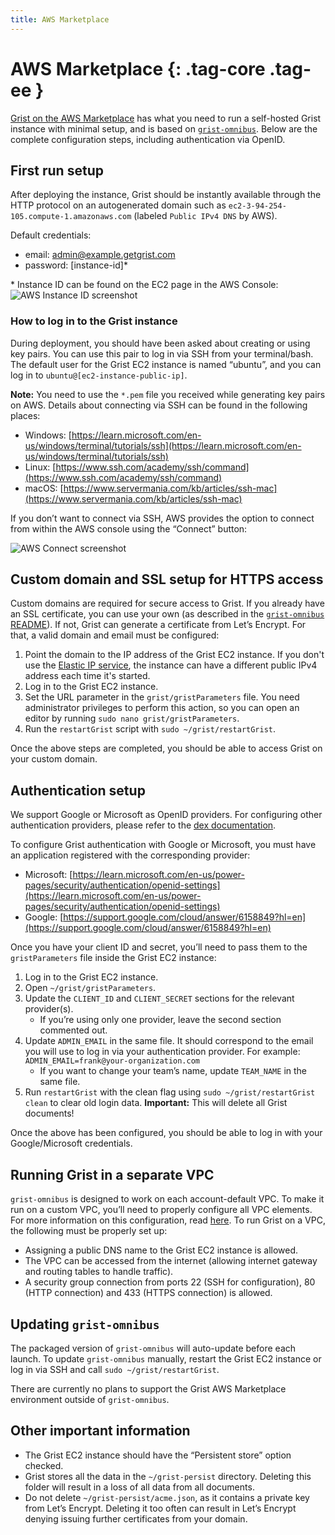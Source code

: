 ```yaml
---
title: AWS Marketplace
---
```


AWS Marketplace {: .tag-core .tag-ee }
============

[Grist on the AWS Marketplace](https://aws.amazon.com/marketplace/pp/prodview-kkchmamumozhq) has what you need to run a self-hosted Grist instance with minimal setup, and is based on [`grist-omnibus`](https://github.com/gristlabs/grist-omnibus). Below are the complete configuration steps, including authentication via OpenID.

## First run setup

After deploying the instance, Grist should be instantly available through the HTTP protocol on an autogenerated domain such as `ec2-3-94-254-105.compute-1.amazonaws.com` (labeled `Public IPv4 DNS` by AWS).

Default credentials:

* email: admin@example.getgrist.com
* password: [instance-id]\*

\* Instance ID can be found on the EC2 page in the AWS Console:
![AWS Instance ID screenshot](../images/aws-instance.png)

### How to log in to the Grist instance

During deployment, you should have been asked about creating or using key pairs. You can use this pair to log in via SSH from your terminal/bash. The default user for the Grist EC2 instance is named “ubuntu”, and you can log in to `ubuntu@[ec2-instance-public-ip]`.

**Note:** You need to use the `*.pem` file you received while generating key pairs on AWS. Details about connecting via SSH can be found in the following places: 

* Windows: [https://learn.microsoft.com/en-us/windows/terminal/tutorials/ssh](https://learn.microsoft.com/en-us/windows/terminal/tutorials/ssh)
* Linux: [https://www.ssh.com/academy/ssh/command](https://www.ssh.com/academy/ssh/command)
* macOS: [https://www.servermania.com/kb/articles/ssh-mac](https://www.servermania.com/kb/articles/ssh-mac)

If you don’t want to connect via SSH, AWS provides the option to connect from within the AWS console using the “Connect” button:

![AWS Connect screenshot](../images/aws-connect.png)

## Custom domain and SSL setup for HTTPS access

Custom domains are required for secure access to Grist. If you already have an SSL certificate, you can use your own (as described in the [`grist-omnibus` README](https://github.com/gristlabs/grist-omnibus/)). If not, Grist can generate a certificate from Let’s Encrypt. For that, a valid domain and email must be configured:

1. Point the domain to the IP address of the Grist EC2 instance. If you don't use the [Elastic IP service](https://docs.aws.amazon.com/AWSEC2/latest/UserGuide/elastic-ip-addresses-eip.html), the instance can have a different public IPv4 address each time it's started.
2. Log in to the Grist EC2 instance.
3. Set the URL parameter in the `grist/gristParameters` file. You need administrator privileges to perform this action, so you can open an editor by running `sudo nano grist/gristParameters`.
4. Run the `restartGrist` script with `sudo ~/grist/restartGrist`.

Once the above steps are completed, you should be able to access Grist on your custom domain.

## Authentication setup

We support Google or Microsoft as OpenID providers. For configuring other authentication providers, please refer to the [dex documentation](https://dexidp.io/docs/getting-started/).

To configure Grist authentication with Google or Microsoft, you must have an application registered with the corresponding provider:

* Microsoft: [https://learn.microsoft.com/en-us/power-pages/security/authentication/openid-settings](https://learn.microsoft.com/en-us/power-pages/security/authentication/openid-settings)
* Google: [https://support.google.com/cloud/answer/6158849?hl=en](https://support.google.com/cloud/answer/6158849?hl=en)

Once you have your client ID and secret, you’ll need to pass them to the `gristParameters` file inside the Grist EC2 instance:

1. Log in to the Grist EC2 instance.
2. Open `~/grist/gristParameters`.
3. Update the `CLIENT_ID` and `CLIENT_SECRET` sections for the relevant provider(s).
    * If you’re using only one provider, leave the second section commented out. 
4. Update `ADMIN_EMAIL` in the same file. It should correspond to the email you will use to log in via your authentication provider. For example: `ADMIN_EMAIL=frank@your-organization.com`
    * If you want to change your team’s name, update `TEAM_NAME` in the same file. 
5. Run `restartGrist` with the clean flag using `sudo ~/grist/restartGrist clean` to clear old login data. **Important:** This will delete all Grist documents!

Once the above has been configured, you should be able to log in with your Google/Microsoft credentials.

## Running Grist in a separate VPC

`grist-omnibus` is designed to work on each account-default VPC. To make it run on a custom VPC, you’ll need to properly configure all VPC elements. For more information on this configuration, read [here](https://docs.aws.amazon.com/vpc/latest/userguide/what-is-amazon-vpc.html). To run Grist on a VPC, the following must be properly set up: 

* Assigning a public DNS name to the Grist EC2 instance is allowed.
* The VPC can be accessed from the internet (allowing internet gateway and routing tables to handle traffic).
* A security group connection from ports 22 (SSH for configuration), 80 (HTTP connection) and 433 (HTTPS connection) is allowed.

## Updating `grist-omnibus`

The packaged version of `grist-omnibus` will auto-update before each launch. To update `grist-omnibus` manually, restart the Grist EC2 instance or log in via SSH and call `sudo ~/grist/restartGrist`.

There are currently no plans to support the Grist AWS Marketplace environment outside of `grist-omnibus`.

## Other important information 

* The Grist EC2 instance should have the “Persistent store” option checked.
* Grist stores all the data in the `~/grist-persist` directory. Deleting this folder will result in a loss of all data from all documents. 
* Do not delete `~/grist-persist/acme.json`, as it contains a private key from Let’s Encrypt. Deleting it too often can result in Let’s Encrypt denying issuing further certificates from your domain.
